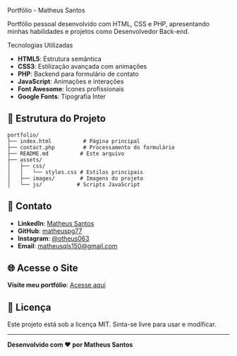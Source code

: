 Portfólio - Matheus Santos

Portfólio pessoal desenvolvido com HTML, CSS e PHP, apresentando minhas habilidades e projetos como Desenvolvedor Back-end.

Tecnologias Utilizadas

- **HTML5**: Estrutura semântica
- **CSS3**: Estilização avançada com animações
- **PHP**: Backend para formulário de contato
- **JavaScript**: Animações e interações
- **Font Awesome**: Ícones profissionais
- **Google Fonts**: Tipografia Inter

## 📁 Estrutura do Projeto
```
portfolio/
├── index.html          # Página principal
├── contact.php         # Processamento do formulário
├── README.md          # Este arquivo
├── assets/
│   ├── css/
│   │   └── styles.css # Estilos principais
│   ├── images/        # Imagens do projeto
│   └── js/           # Scripts JavaScript
```


## 📧 Contato

- **LinkedIn**: [Matheus Santos](https://www.linkedin.com/in/matheus-de-souza-santos-93343a34a/)
- **GitHub**: [matheuspg77](https://github.com/matheuspg77)
- **Instagram**: [@otheus063](https://www.instagram.com/otheus063/)
- **Email**: matheusqls150@gmail.com

## 🌐 Acesse o Site

**Visite meu portfólio**: [Acesse aqui](https://matheuspg77.github.io/Meu-repositorio/)

## 📄 Licença

Este projeto está sob a licença MIT. Sinta-se livre para usar e modificar.

---

**Desenvolvido com ❤️ por Matheus Santos** 
